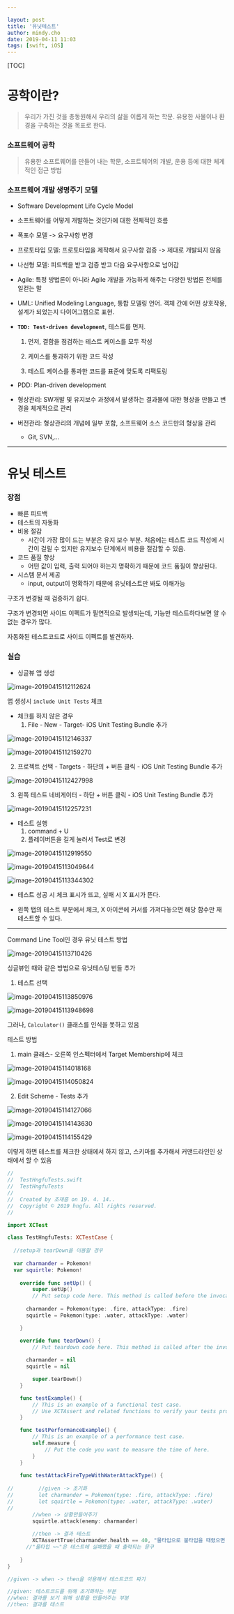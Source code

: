 ```yaml
---

layout: post
title: '유닛테스트'
author: mindy.cho
date: 2019-04-11 11:03
tags: [swift, iOS]
---
```




[TOC]

# 공학이란?

> 우리가 가진 것을 총동원해서 우리의 삶을 이롭게 하는 학문. 유용한 사물이나 환경을 구축하는 것을 목표로 한다.

### 소프트웨어 공학

>  유용한 소프트웨어를 만들어 내는 학문, 소프트웨어의 개발, 운용 등에 대한 체계적인 접근 방법



### 소프트웨어 개발 생명주기 모델

- Software Development Life Cycle Model
- 소프트웨어를 어떻게 개발하는 것인가에 대한 전체적인 흐름

- 폭포수 모델 -> 요구사항 변경

- 프로토타입 모델: 프로토타입을 제작해서 요구사항 검증
   -> 제대로 개발되지 않음

- 나선형 모델: 피드백을 받고 검증 받고 다음 요구사항으로 넘어감

- Agile: 특정 방법론이 아니라 Agile 개발을 가능하게 해주는 다양한 방법론 전체를 일컫는 말

- UML: Unified Modeling Language, 통합 모델링 언어. 객체 간에 어떤 상호작용, 설계가 되었는지 다이어그램으로 표현.

- **`TDD: Test-driven development`**, 테스트를 먼저.

  1. 먼저, 결함을 점검하는 테스트 케이스를 모두 작성

  2. 케이스를 통과하기 위한 코드 작성

  3. 테스트 케이스를 통과한 코드를 표준에 맞도록 리팩토링

- PDD: Plan-driven development

- 형상관리: SW개발 및 유지보수 과정에서 발생하는 결과물에 대한 형상을 만들고 변경을 체계적으로 관리

- 버전관리: 형상관리의 개념에 일부 포함, 소프트웨어 소스 코드만의 형상을 관리

  - Git, SVN,...

---



# 유닛 테스트

### 장점

- 빠른 피드백
- 테스트의 자동화
- 비용 절감
  - 시간이 가장 많이 드는 부분은 유지 보수 부분. 처음에는 테스트 코드 작성에 시간이 걸릴 수 있지만 유지보수 단계에서 비용을 절감할 수 있음.
- 코드 품질 향상
  - 어떤 값이 입력, 출력 되어야 하는지 명확하기 때문에 코드 품질이 향상된다.
- 시스템 문서 제공
  - input, output이 명확하기 때문에 유닛테스트만 봐도 이해가능



구조가 변경될 때 검증하기 쉽다. 

구조가 변경되면 사이드 이펙트가 필연적으로 발생되는데, 기능만 테스트하다보면 알 수 없는 경우가 많다.

자동화된 테스트코드로 사이드 이펙트를 발견하자.



### 실습

- 싱글뷰 앱 생성 

![image-20190415112112624](../files/2019-04-15-유닛테스트.assets/image-20190415112112624.png)

앱 생성시 `include Unit Tests` 체크

- 체크를 하지 않은 경우 
  1. File - New - Target- iOS Unit Testing Bundle 추가

![image-20190415112146337](../files/2019-04-15-유닛테스트.assets/image-20190415112146337.png)

![image-20190415112159270](../files/2019-04-15-유닛테스트.assets/image-20190415112159270.png)



2. 프로젝트 선택 - Targets - 하단의 + 버튼 클릭 -  iOS Unit Testing Bundle 추가

![image-20190415112427998](../files/2019-04-15-유닛테스트.assets/image-20190415112427998.png)



3. 왼쪽 테스트 네비게이터 - 하단 + 버튼 클릭 -  iOS Unit Testing Bundle 추가

![image-20190415112257231](../files/2019-04-15-유닛테스트.assets/image-20190415112257231.png)





- 테스트 실행
  1. command + U
  2. 플레이버튼을 길게 눌러서 Test로 변경

![image-20190415112919550](../files/2019-04-15-유닛테스트.assets/image-20190415112919550.png)

![image-20190415113049644](../files/2019-04-15-유닛테스트.assets/image-20190415113049644.png)



![image-20190415113344302](../files/2019-04-15-유닛테스트.assets/image-20190415113344302.png)



- 테스트 성공 시 체크 표시가 뜨고, 실패 시 X 표시가 뜬다. 

- 왼쪽 탭의 테스트 부분에서 체크, X 아이콘에 커서를 가져다놓으면 해당 함수만 재테스트할 수 있다. 



----

Command Line Tool인  경우 유닛 테스트 방법



![image-20190415113710426](../files/2019-04-15-유닛테스트.assets/image-20190415113710426.png)

싱글뷰인 때와 같은 방법으로 유닛테스팅 번들 추가 

1. 테스트 선택

![image-20190415113850976](../files/2019-04-15-유닛테스트.assets/image-20190415113850976.png)



![image-20190415113948698](../files/2019-04-15-유닛테스트.assets/image-20190415113948698.png)

그러나, `Calculator()` 클래스를 인식을 못하고 있음

테스트 방법 

1. main 클래스- 오른쪽 인스펙터에서 Target Membership에 체크

![image-20190415114018168](../files/2019-04-15-유닛테스트.assets/image-20190415114018168.png)



![image-20190415114050824](../files/2019-04-15-유닛테스트.assets/image-20190415114050824.png)

2. Edit Scheme - Tests 추가

![image-20190415114127066](../files/2019-04-15-유닛테스트.assets/image-20190415114127066.png)



![image-20190415114143630](../files/2019-04-15-유닛테스트.assets/image-20190415114143630.png)

![image-20190415114155429](../files/2019-04-15-유닛테스트.assets/image-20190415114155429.png)

이렇게 하면 테스트를 체크한 상태에서 하지 않고, 스키마를 추가해서 커맨드라인인 상태에서 할 수 있음





```swift
//
//  TestHngfuTests.swift
//  TestHngfuTests
//
//  Created by 조재흥 on 19. 4. 14..
//  Copyright © 2019 hngfu. All rights reserved.
//

import XCTest

class TestHngfuTests: XCTestCase {
  
  //setup과 tearDown을 이용할 경우
  
  var charmander = Pokemon!
  var squirtle: Pokemon!
    
    override func setUp() {
        super.setUp()
        // Put setup code here. This method is called before the invocation of each test method in the class.
      
      charmander = Pokemon(type: .fire, attackType: .fire)
      squirtle = Pokemon(type: .water, attackType: .water)

    }

    override func tearDown() {
        // Put teardown code here. This method is called after the invocation of each test method in the class.
      
      charmander = nil
      squirtle = nil

        super.tearDown()
    }

    func testExample() {
        // This is an example of a functional test case.
        // Use XCTAssert and related functions to verify your tests produce the correct results.
    }

    func testPerformanceExample() {
        // This is an example of a performance test case.
        self.measure {
            // Put the code you want to measure the time of here.
        }
    }
    
    func testAttackFireTypeWithWaterAttackType() {
        
//        //given -> 초기화
//        let charmander = Pokemon(type: .fire, attackType: .fire)
//        let squirtle = Pokemon(type: .water, attackType: .water)
//
        //when -> 상황만들어주기
        squirtle.attack(enemy: charmander)
        
        //then -> 결과 테스트
        XCTAssertTrue(charmander.health == 40, "물타입으로 불타입을 때렸으면 40이 남아야하는데 뭔가 잘 못됨.")
      //"물타입 ~~"은 테스트에 실패했을 때 출력되는 문구
      
    }
}

//given -> when -> then을 이용해서 테스트코드 짜기

//given: 테스트코드를 위해 초기화하는 부분
//when: 결과를 보기 위해 상황을 만들어주는 부분
//then: 결과를 테스트

```

